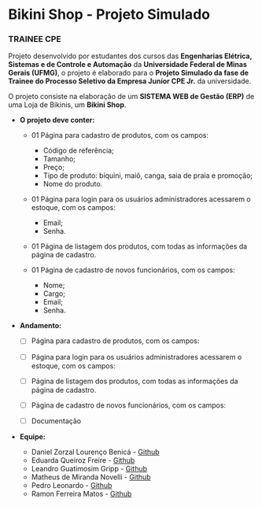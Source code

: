 # Bikini Shop - Projeto Simulado 
### TRAINEE CPE

Projeto desenvolvido por estudantes dos cursos das **Engenharias Elétrica, Sistemas e de Controle e Automação** da **Universidade Federal de Minas Gerais (UFMG)**, o projeto é elaborado para o **Projeto Simulado da fase de Trainee do Processo Seletivo da Empresa Juníor CPE Jr.** da universidade. 

O projeto consiste na elaboração de um **SISTEMA WEB de Gestão (ERP)** de uma Loja de Bikinis, um **Bikini Shop**.



* **O projeto deve conter:**
 
  * 01 Página para cadastro de produtos, com os campos:
    * Código de referência;
    * Tamanho;
    * Preço;
    * Tipo de produto: biquini, maiô, canga, saia de praia e promoção;
    * Nome do produto.

  * 01 Página para login para os usuários administradores acessarem o estoque, com os campos:
    * Email;
    * Senha.
    
  * 01 Página de listagem dos produtos, com todas as informações da página de cadastro.

  * 01 Página de cadastro de novos funcionários, com os campos:
    * Nome;
    * Cargo;
    * Email;
    * Senha.
    
    
    
 * **Andamento:**
   * [ ] Página para cadastro de produtos, com os campos:
   * [ ] Página para login para os usuários administradores acessarem o estoque, com os campos:
   * [ ] Página de listagem dos produtos, com todas as informações da página de cadastro.
   * [ ] Página de cadastro de novos funcionários, com os campos:
   * [ ] Documentação
   
   
   
   
 * **Equipe:**
   - Daniel Zorzal Lourenço Benicá - [Github](https://github.com/DanielBenica)
   - Eduarda Queiroz Freire - [Github](https://github.com/duda1230)
   - Leandro Guatimosim Gripp - [Github](https://github.com/LeandroGripp)
   - Matheus de Miranda Novelli - [Github](https://github.com/MatheusNovelli)
   - Pedro Leonardo - [Github](https://github.com/pedroleo7)
   - Ramon Ferreira Matos - [Github](https://github.com/ramonis567)

  

